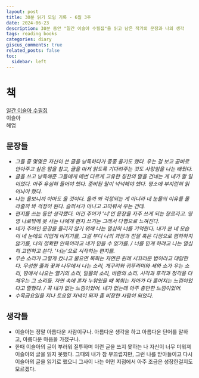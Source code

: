 ```yaml
---
layout: post
title: 30분 읽기 모임 기록 - 6월 3주 
date: 2024-06-23
description: 30분 동안 "일간 이슬아 수필집"을 읽고 남은 작가의 문장과 나의 생각
tags: reading books
categories: diary
giscus_comments: true
related_posts: false
toc:
  sidebar: left
---
```


# 책
[일간 이슬아 수필집](https://www.aladin.co.kr/shop/wproduct.aspx?ItemId=177251765)<br>
이슬아<br>
헤엄

## 문장들 
- *그들 중 몇몇은 자신이 쓴 글을 낭독하다가 종종 울기도 했다. 우는 걸 보고 곧바로 안아주고 싶은 맘을 참고, 글을 마저 읽도록 기다려주는 것도 사랑임을 나는 배웠다.*
- *글을 쓰고 낭독해준 그들에게 매번 다르게 고유한 칭찬의 말을 건네는 게 내가 할 일이었다. 아주 유심히 들어야 했다. 준비된 말이 넉넉해야 했다. 평소에 부지런히 읽어놔야 했다.*
- *나는 울보니까 아마도 울 것이다. 울까 봐 걱정되는 게 아니라 내 눈물의 이유를 몰라줄까 봐 걱정이 된다. 슬퍼서가 아니고 고마워서 우는 건데.*
- *편지를 쓰는 동안 생각했다. 이건 주어가 '너'인 문장을 자주 쓰게 되는 장르라고. 영영 나로밖에 못 사는 나에게 편지 쓰기는 그래서 다행으로 느껴진다.*
- *네가 주어인 문장을 틀리지 않기 위해 나는 열심히 너를 기억한다. 내가 본 네 모습이 네 눈에도 미덥게 비치기를, 그걸 부디 나의 과장과 친절 혹은 다정으로 폄하하지 않기를, 나의 정확한 안목이라고 네가 믿을 수 있기를. / 너를 믿게 하려고 나는 열심히 고민하고 쓴다. '너는'으로 시작하는 편지를.*
- *무슨 소리가 그렇게 컸냐고 물으면 복희는 자연은 원래 시끄러운 법이라고 대답한다. 무성한 풀과 꽃과 나무에서 나는 소리, 개구리와 귀뚜라미와 새와 소가 우는 소리, 땅에서 나오는 열기의 소리, 일몰의 소리, 바람의 소리. 시각과 후각과 청각을 다 채우는 그 소리들. 자연 속에 혼자 누워있을 때 복희는 자아가 다 흩어지는 느낌이었다고 말했다. / 꼭 내가 없는 느낌이었어. 내가 없는데 아주 충만한 느낌이었어.*
- *수목금요일을 지나 토요일 저녁이 되자 좀 비장한 사람이 되었다.*

## 생각들
- 이슬아는 정말 아름다운 사람이구나. 아름다운 생각을 하고 아름다운 단어를 말하고, 아름다운 마음을 가졌구나. 
- 한때 이슬아의 글이 부러워 질투하며 이런 글을 쓰지 못하는 나 자신이 너무 미워져 이슬아의 글을 읽지 못했다. 그때의 내가 참 부끄럽지만, 그런 나를 받아들이고 다시 이슬아의 글을 읽기로 했으니 그사이 나는 어떤 지점에서 아주 조금은 성장한걸지도 모르겠다.

